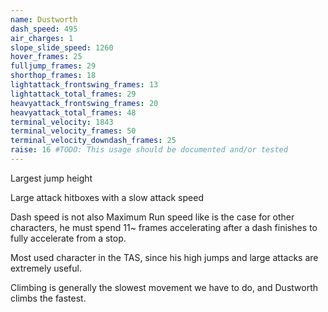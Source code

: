 ```yaml
---
name: Dustworth
dash_speed: 495
air_charges: 1
slope_slide_speed: 1260
hover_frames: 25
fulljump_frames: 29
shorthop_frames: 18
lightattack_frontswing_frames: 13
lightattack_total_frames: 29
heavyattack_frontswing_frames: 20
heavyattack_total_frames: 48
terminal_velocity: 1843
terminal_velocity_frames: 50
terminal_velocity_downdash_frames: 25
raise: 16 #TODO: This usage should be documented and/or tested
---
```


Largest jump height

Large attack hitboxes with a slow attack speed

Dash speed is not also Maximum Run speed like is the case for other characters, he must spend 11~ frames accelerating after a dash finishes to fully accelerate from a stop.

Most used character in the TAS, since his high jumps and large attacks are extremely useful.

Climbing is generally the slowest movement we have to do, and Dustworth climbs the fastest. 
